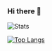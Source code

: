 ### Hi there 👋

![Stats](https://github-readme-stats.vercel.app/api?username=Offline2008&show_icons=true&count_private=true)

[![Top Langs](https://github-readme-stats.vercel.app/api/top-langs/?username=Offline2008)](https://github.com/Offline2008/github-readme-stats)

<!--
**Offline2008/Offline2008** is a ✨ _special_ ✨ repository because its `README.md` (this file) appears on your GitHub profile.

Here are some ideas to get you started:

- 🔭 I’m currently working on ...
- 🌱 I’m currently learning ...
- 👯 I’m looking to collaborate on ...
- 🤔 I’m looking for help with ...
- 💬 Ask me about ...
- 📫 How to reach me: ...
- 😄 Pronouns: ...
- ⚡ Fun fact: ...
-->
